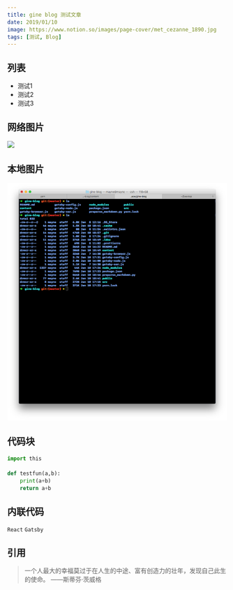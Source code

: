 ```yaml
---
title: gine blog 测试文章
date: 2019/01/10
image: https://www.notion.so/images/page-cover/met_cezanne_1890.jpg
tags: [测试, Blog]
---
```



## 列表

- 测试1
- 测试2
- 测试3

## 网络图片

![](https://cn.bing.com/az/hprichbg/rb/SaguenayIceFishing_ZH-CN9008067301_1920x1080.jpg)

## 本地图片

![](Untitled-8996096f-a656-4f68-a65b-9ac9c0df8d93.png)

## 代码块

```python
import this

def testfun(a,b):
    print(a+b)
    return a+b
```

## 内联代码

`React` `Gatsby`

## 引用

> 一个人最大的幸福莫过于在人生的中途、富有创造力的壮年，发现自己此生的使命。 ——斯蒂芬·茨威格
